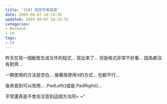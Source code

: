 ```yaml
---
title: '[C#] 固定字串長度'
date: 2009-08-07 10:18:55
updated: 2009-08-07 10:18:55
categories:
- Backend
- C#
tags:
- C#
---
```

昨天在寫一個動態生成文件的程式...
寫出來了...
但是格式非常不好看...
因為都沒有對齊...

<!--more-->

一開使用的方法是空白...
接著換使用\t的方式...
也都不行...

後來查到可以改用...
.PadLeft()或是.PadRight()...

平常還真是不會去注意到這個方法阿= ="